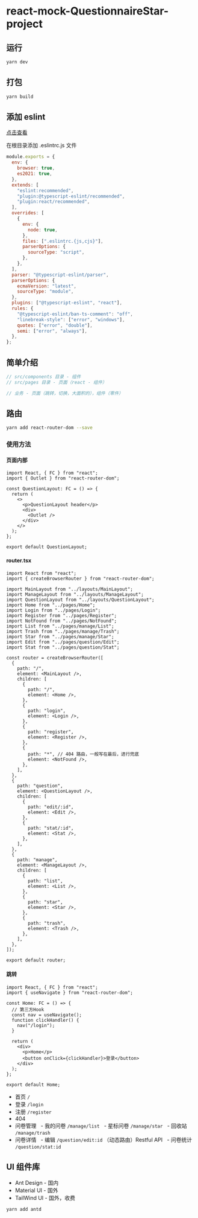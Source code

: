 # react-mock-QuestionnaireStar-project

## 运行

```bash
yarn dev
```

## 打包

```bash
yarn build
```

## 添加 eslint

[点击查看](https://www.cnblogs.com/yambo92/p/13740064.html)

在根目录添加 .eslintrc.js 文件

```js
module.exports = {
  env: {
    browser: true,
    es2021: true,
  },
  extends: [
    "eslint:recommended",
    "plugin:@typescript-eslint/recommended",
    "plugin:react/recommended",
  ],
  overrides: [
    {
      env: {
        node: true,
      },
      files: [".eslintrc.{js,cjs}"],
      parserOptions: {
        sourceType: "script",
      },
    },
  ],
  parser: "@typescript-eslint/parser",
  parserOptions: {
    ecmaVersion: "latest",
    sourceType: "module",
  },
  plugins: ["@typescript-eslint", "react"],
  rules: {
    "@typescript-eslint/ban-ts-comment": "off",
    "linebreak-style": ["error", "windows"],
    quotes: ["error", "double"],
    semi: ["error", "always"],
  },
};
```

## 简单介绍

```js
// src/components 目录 - 组件
// src/pages 目录 - 页面（react - 组件）

// 业务 - 页面（跳转，切换，大面积的），组件（零件）
```

## 路由

```bash
yarn add react-router-dom --save
```

### 使用方法

#### 页面内部

```tsx
import React, { FC } from "react";
import { Outlet } from "react-router-dom";

const QuestionLayout: FC = () => {
  return (
    <>
      <p>QuestionLayout header</p> 
      <div>
        <Outlet />
      </div>
    </>
  );
};

export default QuestionLayout;
```

#### router.tsx

```tsx
import React from "react";
import { createBrowserRouter } from "react-router-dom";

import MainLayout from "../layouts/MainLayout";
import ManageLayout from "../layouts/ManageLayout";
import QuestionLayout from "../layouts/QuestionLayout";
import Home from "../pages/Home";
import Login from "../pages/Login";
import Register from "../pages/Register";
import NotFound from "../pages/NotFound";
import List from "../pages/manage/List";
import Trash from "../pages/manage/Trash";
import Star from "../pages/manage/Star";
import Edit from "../pages/question/Edit";
import Stat from "../pages/question/Stat";

const router = createBrowserRouter([
  {
    path: "/",
    element: <MainLayout />,
    children: [
      {
        path: "/",
        element: <Home />,
      },
      {
        path: "login",
        element: <Login />,
      },
      {
        path: "register",
        element: <Register />,
      },
      {
        path: "*", // 404 路由，一般写在最后，进行兜底
        element: <NotFound />,
      },
    ],
  },
  {
    path: "question",
    element: <QuestionLayout />,
    children: [
      {
        path: "edit/:id",
        element: <Edit />,
      },
      {
        path: "stat/:id",
        element: <Stat />,
      },
    ],
  },
  {
    path: "manage",
    element: <ManageLayout />,
    children: [
      {
        path: "list",
        element: <List />,
      },
      {
        path: "star",
        element: <Star />,
      },
      {
        path: "trash",
        element: <Trash />,
      },
    ],
  },
]);

export default router;
```

#### 跳转

```tsx
import React, { FC } from "react";
import { useNavigate } from "react-router-dom";

const Home: FC = () => {
  // 第三方Hook
  const nav = useNavigate();
  function clickHandler() {
    nav("/login");
  }

  return (
    <div>
      <p>Home</p>
      <button onClick={clickHandler}>登录</button> 
    </div>
  );
};

export default Home;
```

- 首页 `/`
- 登录 `/login`
- 注册 `/register`
- 404
- 问卷管理
    - 我的问卷 `/manage/list`
    - 星标问卷 `/manage/star`
    - 回收站 `/manage/trash`
- 问卷详情
    - 编辑 `/question/edit:id` （动态路由）Restful API
    - 问卷统计 `/question/stat:id`

## UI 组件库

- Ant Design - 国内
- Material UI - 国外
- TailWind UI - 国外，收费

```bash
yarn add antd
```
